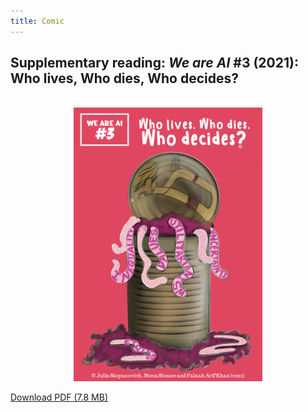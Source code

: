 ```yaml
---
title: Comic
---
```


## Supplementary reading: _We are AI_ \#3 (2021): Who lives, Who dies, Who decides?

<br>

<center><img src="../../../img/3-cover.png" alt="Who lives, who dies, who decides? Comic Cover" width="60%"/></center>

<!--<object data="../../../comics/vol3_en.pdf" type="application/pdf" style="min-height:100vh;width:100%"></object> -->

<a href="http://bit.ly/we-are-ai_comics_vol3_en">Download PDF (7.8 MB)</a>


